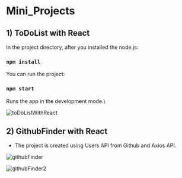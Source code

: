 # Mini_Projects
## 1) ToDoList with React
In the project directory, after you installed the node.js:

### `npm install`

You can run the project:
 
### `npm start`

Runs the app in the development mode.\

![toDoListWithReact](https://user-images.githubusercontent.com/61376904/201711642-93ec9676-8d3d-42c9-85cb-5db9a1b372ff.png)

## 2) GithubFinder with React
- The project is created using Users API from Github and Axios API.

![githubFinder](https://user-images.githubusercontent.com/61376904/216994900-7ad033cb-aa19-440d-b1a9-de82ddc84bd1.png)

![githubFinder2](https://user-images.githubusercontent.com/61376904/216995073-4ecb6674-3f63-4bd0-a4b2-e16d86de2f8a.png)
